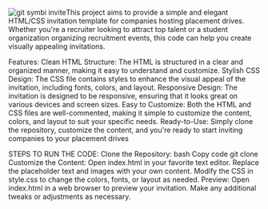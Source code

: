 ![git symbi invite](https://github.com/pyava/SYMBI-INVITE-PLACEMENTS/assets/92095238/e99120bb-d53a-4704-a28f-c750f6db3c5c)This project aims to provide a simple and elegant HTML/CSS invitation template for companies hosting placement drives. Whether you're a recruiter looking to attract top talent or a student organization organizing recruitment events, this code can help you create visually appealing invitations.

Features:
Clean HTML Structure: The HTML is structured in a clear and organized manner, making it easy to understand and customize.
Stylish CSS Design: The CSS file contains styles to enhance the visual appeal of the invitation, including fonts, colors, and layout.
Responsive Design: The invitation is designed to be responsive, ensuring that it looks great on various devices and screen sizes.
Easy to Customize: Both the HTML and CSS files are well-commented, making it simple to customize the content, colors, and layout to suit your specific needs.
Ready-to-Use: Simply clone the repository, customize the content, and you're ready to start inviting companies to your placement drives

STEPS TO RUN THE CODE:
Clone the Repository:
bash
Copy code
git clone 
Customize the Content:
Open index.html in your favorite text editor.
Replace the placeholder text and images with your own content.
Modify the CSS in style.css to change the colors, fonts, or layout as needed.
Preview:
Open index.html in a web browser to preview your invitation.
Make any additional tweaks or adjustments as necessary.
